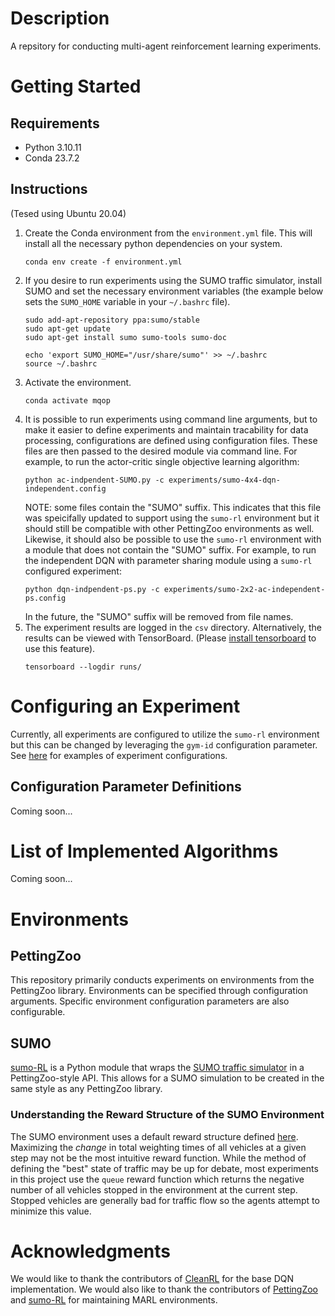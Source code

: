 # Description

A repsitory for conducting multi-agent reinforcement learning experiments. 

# Getting Started

## Requirements
- Python 3.10.11
- Conda 23.7.2
  
## Instructions
(Tesed using Ubuntu 20.04)
 1. Create the Conda environment from the `environment.yml` file. This will install all the necessary python dependencies on your system.
    ```
    conda env create -f environment.yml
    ```
 2. If you desire to run experiments using the SUMO traffic simulator, install SUMO and set the necessary environment variables (the example below sets the `SUMO_HOME` variable in your `~/.bashrc` file).
    ```
    sudo add-apt-repository ppa:sumo/stable
    sudo apt-get update
    sudo apt-get install sumo sumo-tools sumo-doc

    echo 'export SUMO_HOME="/usr/share/sumo"' >> ~/.bashrc
    source ~/.bashrc
    ```
 3. Activate the environment.
    ```
    conda activate mqop
    ```
 4. It is possible to run experiments using command line arguments, but to make it easier to define experiments and maintain tracability for data processing, configurations are defined using configuration files. These files are then passed to the desired module via command line. For example, to run the actor-critic single objective learning algorithm:
    ```
    python ac-indpendent-SUMO.py -c experiments/sumo-4x4-dqn-independent.config
    ```
    NOTE: some files contain the "SUMO" suffix. This indicates that this file was speicifally updated to support using the `sumo-rl` environment but it should still be compatible with other PettingZoo environments as well. Likewise, it should also be possible to use the `sumo-rl` environment with a module that does not contain the "SUMO" suffix. For example, to run the independent DQN with parameter sharing module using a `sumo-rl` configured experiment:
     ```
    python dqn-indpendent-ps.py -c experiments/sumo-2x2-ac-independent-ps.config
    ```
     In the future, the "SUMO" suffix will be removed from file names.
 6. The experiment results are logged in the `csv` directory. Alternatively, the results can be viewed with TensorBoard. (Please [install tensorboard](https://marketplace.visualstudio.com/items?itemName=ms-toolsai.tensorboard) to use this feature).
    ```
    tensorboard --logdir runs/
    ```

# Configuring an Experiment
Currently, all experiments are configured to utilize the `sumo-rl` environment but this can be changed by leveraging the `gym-id` configuration parameter.
See [here](https://github.com/HIRO-group/marl-experiments/tree/main/experiments) for examples of experiment configurations.

## Configuration Parameter Definitions
Coming soon...

# List of Implemented Algorithms
Coming soon...

# Environments

## PettingZoo

This repository primarily conducts experiments on environments from the PettingZoo library. Environments can be specified through configuration arguments. Specific environment configuration parameters are also configurable.

## SUMO

[sumo-RL](https://github.com/LucasAlegre/sumo-rl) is a Python module that wraps the [SUMO traffic simulator](https://www.eclipse.org/sumo/) in a PettingZoo-style API. This allows for a SUMO simulation to be created in the same style as any PettingZoo library. 

### Understanding the Reward Structure of the SUMO Environment

The SUMO environment uses a default reward structure defined [here](https://github.com/LucasAlegre/sumo-rl#rewards). Maximizing the *change* in total weighting times of all vehicles at a given step may not be the most intuitive reward function. While the method of defining the "best" state of traffic may be up for debate, most experiments in this project use the `queue` reward function which returns the negative number of all vehicles stopped in the environment at the current step. Stopped vehicles are generally bad for traffic flow so the agents attempt to minimize this value.

# Acknowledgments

We would like to thank the contributors of [CleanRL](https://github.com/vwxyzjn/cleanrl) for the base DQN implementation. We would also like to thank the contributors of [PettingZoo](https://github.com/Farama-Foundation/PettingZoo) and [sumo-RL](https://github.com/LucasAlegre/sumo-rl) for maintaining MARL environments.
